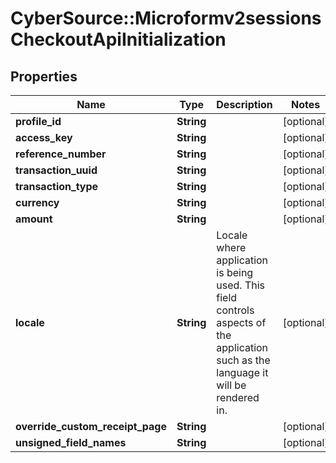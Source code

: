 # CyberSource::Microformv2sessionsCheckoutApiInitialization

## Properties
Name | Type | Description | Notes
------------ | ------------- | ------------- | -------------
**profile_id** | **String** |  | [optional] 
**access_key** | **String** |  | [optional] 
**reference_number** | **String** |  | [optional] 
**transaction_uuid** | **String** |  | [optional] 
**transaction_type** | **String** |  | [optional] 
**currency** | **String** |  | [optional] 
**amount** | **String** |  | [optional] 
**locale** | **String** | Locale where application is being used.  This field controls aspects of the application such as the language it will be rendered in.  | [optional] 
**override_custom_receipt_page** | **String** |  | [optional] 
**unsigned_field_names** | **String** |  | [optional] 


